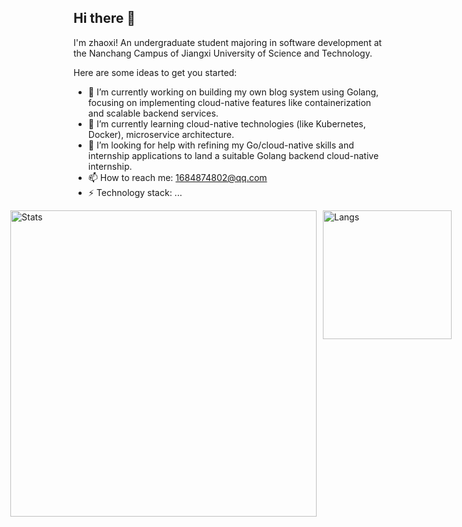 ## Hi there 👋

I'm zhaoxi! An undergraduate student majoring in software development at the Nanchang Campus of Jiangxi University of Science and Technology.

Here are some ideas to get you started:

- 🔭 I’m currently working on building my own blog system using Golang, focusing on implementing cloud-native features like containerization and scalable backend services.
- 🌱 I’m currently learning cloud-native technologies (like Kubernetes, Docker), microservice architecture.
- 🤔 I’m looking for help with refining my Go/cloud-native skills and internship applications to land a suitable Golang backend cloud-native internship.
- 📫 How to reach me: 1684874802@qq.com
- ⚡ Technology stack: ...

<div style="display: flex; justify-content: center; gap: 10px;">
  <img src="https://github-readme-stats.vercel.app/api?username=zhaoxi1224&count_private=true&show_icons=true&show_owner=true" alt="Stats" style="width: 490px;" />
  <img src="https://github-readme-stats.vercel.app/api/top-langs/?username=zhaoxi1224&layout=compact" alt="Langs" style=" height: 206px" />
</div>

